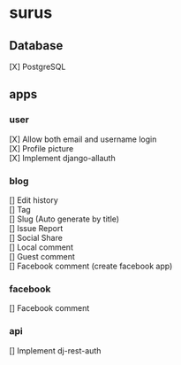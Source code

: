 # surus

## Database
[X] PostgreSQL
## apps
### user
[X] Allow both email and username login  
[X] Profile picture  
[X] Implement django-allauth  
### blog
[] Edit history  
[] Tag  
[] Slug (Auto generate by title)  
[] Issue Report  
[] Social Share  
[] Local comment  
[] Guest comment  
[] Facebook comment (create facebook app)  
### facebook
[] Facebook comment  
### api
[] Implement dj-rest-auth
